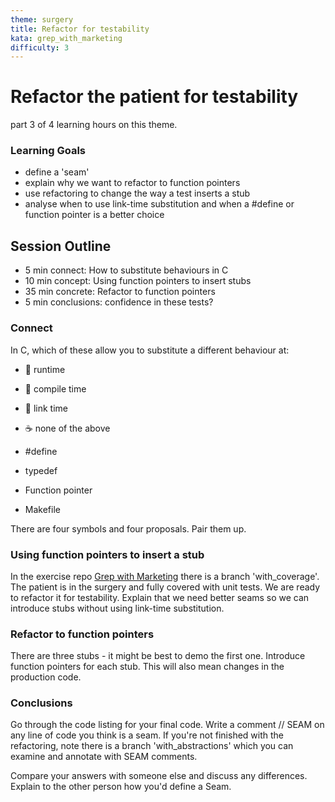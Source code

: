 ```yaml
---
theme: surgery
title: Refactor for testability
kata: grep_with_marketing
difficulty: 3
---
```


# Refactor the patient for testability

part 3 of 4 learning hours on this theme.

### Learning Goals
- define a 'seam'
- explain why we want to refactor to function pointers
- use refactoring to change the way a test inserts a stub
- analyse when to use link-time substitution and when a #define or function pointer is a better choice

## Session Outline

* 5 min connect: How to substitute behaviours in C  
* 10 min concept: Using function pointers to insert stubs  
* 35 min concrete: Refactor to function pointers  
* 5 min conclusions: confidence in these tests?

### Connect

In C, which of these allow you to substitute a different behaviour at: 

- 🐝 runtime 
- 🐙 compile time 
- 🍄 link time  
- ☕ none of the above

- #define 
- typedef
- Function pointer
- Makefile

There are four symbols and four proposals. Pair them up.

### Using function pointers to insert a stub

In the exercise repo [Grep with Marketing](https://github.com/objarni/grep-with-marketing) there is a branch 'with_coverage'. The patient is in the surgery and fully covered with unit tests. We are ready to refactor it for testability. Explain that we need better seams so we can introduce stubs without using link-time substitution. 

### Refactor to function pointers
There are three stubs - it might be best to demo the first one. Introduce function pointers for each stub. This will also mean changes in the production code. 

### Conclusions
Go through the code listing for your final code. Write a comment // SEAM on any line of code you think is a seam. If you're not finished with the refactoring, note there is a branch 'with_abstractions' which you can examine and annotate with SEAM comments.

Compare your answers with someone else and discuss any differences. Explain to the other person how you'd define a Seam.

